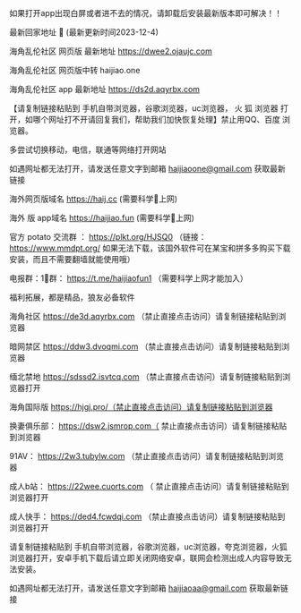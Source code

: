 如果打开app出现白屏或者进不去的情况，请卸载后安装最新版本即可解决！！
 
 最新回家地址 👋 (最新更新时间2023-12-4)

海角乱伦社区 网页版 最新地址  https://dwee2.ojaujc.com

海角乱伦社区 网页版中转  haijiao.one

海角乱伦社区 app 最新地址    https://ds2d.aqyrbx.com

【请复制链接粘贴到 手机自带浏览器，谷歌浏览器，uc浏览器， 火  狐  浏览器 打开，如哪个网址打不开请回复我们，帮助我们加快恢复处理】禁止用QQ、百度 浏览器。

多尝试切换移动，电信，联通等网络打开网站

如遇网址都无法打开，请发送任意文字到邮箱  haijiaoone@gmail.com  获取最新链接

海外网页版域名  https://haij.cc   (需要科学🔬上网)

 海外 版 app域名  https://haijiao.fun  (需要科学🔬上网)

官方 potato 交流群  ： https://plkt.org/HJSQ0  （链接：https://www.mmdpt.org/ 如果无法下载，该国外软件可在某宝和拼多多购买下载安装，而且不需要翻墙就能使用哦）

电报群：1⃣️群：  https://t.me/haijiaofun1    （需要科学上网才能加入）


福利拓展，都是精品，狼友必备软件

海角社区   https://de3d.aqyrbx.com （禁止直接点击访问）请复制链接粘贴到浏览器

暗网禁区   https://ddw3.dvoqmi.com  （禁止直接点击访问）请复制链接粘贴到浏览器

缅北禁地   https://sdssd2.isvtcq.com （禁止直接点击访问）请复制链接粘贴到浏览器打开

海角国际版    https://hjgj.pro/（禁止直接点击访问）请复制链接粘贴到浏览器

换妻俱乐部：  https://dsw2.jsmrop.com（ 禁止直接点击访问）请复制链接粘贴到浏览器

91AV：  https://2w3.tubylw.com （禁止直接点击访问）请复制链接粘贴到浏览器

成人b站：  https://22wee.cuorts.com （ 禁止直接点击访问）请复制链接粘贴到浏览器打开

成人快手：   https://ded4.fcwdqi.com （禁止直接点击访问）请复制链接粘贴到浏览器打开

请复制链接粘贴到 手机自带浏览器，谷歌浏览器，uc浏览器，夸克浏览器，火狐浏览器打开，安卓手机下载后请立即关闭网络安卓，联网会检测出成人内容导致无法安装。

如遇网址都无法打开，请发送任意文字到邮箱   haijiaoaa@gmail.com   获取最新链接
